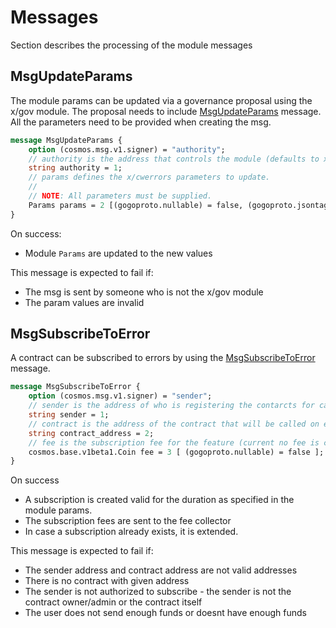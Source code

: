 # Messages

Section describes the processing of the module messages

## MsgUpdateParams

The module params can be updated via a governance proposal using the x/gov module. The proposal needs to include [MsgUpdateParams](../../../proto/archway/cwerrors/v1/tx.proto) message. All the parameters need to be provided when creating the msg.

```protobuf
message MsgUpdateParams {
    option (cosmos.msg.v1.signer) = "authority";
    // authority is the address that controls the module (defaults to x/gov unless overwritten).
    string authority = 1;
    // params defines the x/cwerrors parameters to update.
    //
    // NOTE: All parameters must be supplied.
    Params params = 2 [(gogoproto.nullable) = false, (gogoproto.jsontag) = "params,omitempty"];
}
```

On success: 
* Module `Params` are updated to the new values

This message is expected to fail if:
* The msg is sent by someone who is not the x/gov module
* The param values are invalid

## MsgSubscribeToError

A contract can be subscribed to errors by using the [MsgSubscribeToError](../../../proto/archway/cwerrors/v1/tx.proto) message.

```protobuf
message MsgSubscribeToError {
    option (cosmos.msg.v1.signer) = "sender";
    // sender is the address of who is registering the contarcts for callback on error
    string sender = 1;
    // contract is the address of the contract that will be called on error
    string contract_address = 2;
    // fee is the subscription fee for the feature (current no fee is charged for this feature)
    cosmos.base.v1beta1.Coin fee = 3 [ (gogoproto.nullable) = false ];
}
```

On success
* A subscription is created valid for the duration as specified in the module params.
* The subscription fees are sent to the fee collector
* In case a subscription already exists, it is extended.

This message is expected to fail if:
* The sender address and contract address are not valid addresses
* There is no contract with given address
* The sender is not authorized to subscribe - the sender is not the contract owner/admin or the contract itself
* The user does not send enough funds or doesnt have enough funds